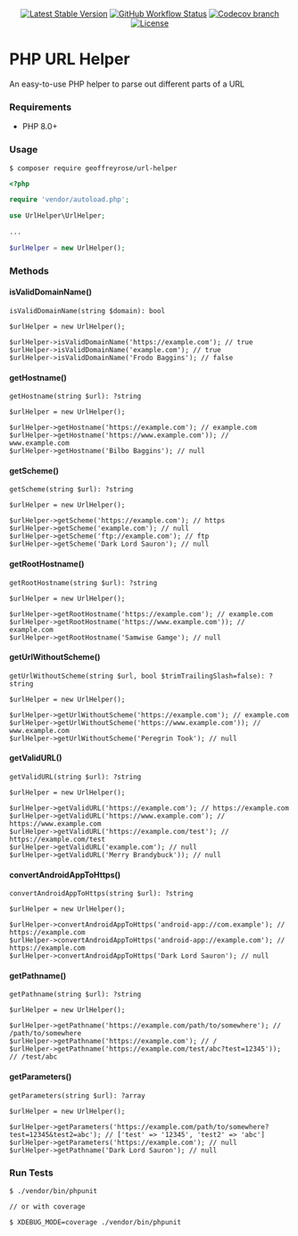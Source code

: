 <div style="text-align: center;"> 

[![Latest Stable Version](https://img.shields.io/packagist/v/geoffreyrose/url-helper?style=flat-square)](https://packagist.org/packages/geoffreyrose/url-helper)
[![GitHub Workflow Status](https://img.shields.io/github/actions/workflow/status/geoffreyrose/url-helper/main.yml?branch=main&style=flat-square)](https://github.com/geoffreyrose/url-helper/actions?query=branch%3Amain)
[![Codecov branch](https://img.shields.io/codecov/c/gh/geoffreyrose/url-helper/main?style=flat-square)](https://app.codecov.io/gh/geoffreyrose/url-helper/branch/main)
[![License](https://img.shields.io/github/license/geoffreyrose/url-helper?style=flat-square)](https://github.com/geoffreyrose/url-helper/blob/main/LICENSE)
</div>

# PHP URL Helper
An easy-to-use PHP helper to parse out different parts of a URL


### Requirements
* PHP 8.0+

### Usage

```
$ composer require geoffreyrose/url-helper
```

```php
<?php

require 'vendor/autoload.php';

use UrlHelper\UrlHelper;

...

$urlHelper = new UrlHelper();
```

### Methods

#### isValidDomainName()
```
isValidDomainName(string $domain): bool

$urlHelper = new UrlHelper();

$urlHelper->isValidDomainName('https://example.com'); // true
$urlHelper->isValidDomainName('example.com'); // true
$urlHelper->isValidDomainName('Frodo Baggins'); // false
```

#### getHostname()
```
getHostname(string $url): ?string

$urlHelper = new UrlHelper();

$urlHelper->getHostname('https://example.com'); // example.com
$urlHelper->getHostname('https://www.example.com')); // www.example.com
$urlHelper->getHostname('Bilbo Baggins'); // null
```

#### getScheme()
```
getScheme(string $url): ?string

$urlHelper = new UrlHelper();

$urlHelper->getScheme('https://example.com'); // https
$urlHelper->getScheme('example.com'); // null
$urlHelper->getScheme('ftp://example.com'); // ftp
$urlHelper->getScheme('Dark Lord Sauron'); // null
```

#### getRootHostname()
```
getRootHostname(string $url): ?string

$urlHelper = new UrlHelper();

$urlHelper->getRootHostname('https://example.com'); // example.com
$urlHelper->getRootHostname('https://www.example.com')); // example.com
$urlHelper->getRootHostname('Samwise Gamge'); // null
```

#### getUrlWithoutScheme()
```
getUrlWithoutScheme(string $url, bool $trimTrailingSlash=false): ?string

$urlHelper = new UrlHelper();

$urlHelper->getUrlWithoutScheme('https://example.com'); // example.com
$urlHelper->getUrlWithoutScheme('https://www.example.com')); // www.example.com
$urlHelper->getUrlWithoutScheme('Peregrin Took'); // null
```

#### getValidURL()
```
getValidURL(string $url): ?string

$urlHelper = new UrlHelper();

$urlHelper->getValidURL('https://example.com'); // https://example.com
$urlHelper->getValidURL('https://www.example.com'); // https://www.example.com
$urlHelper->getValidURL('https://example.com/test'); // https://example.com/test
$urlHelper->getValidURL('example.com'); // null
$urlHelper->getValidURL('Merry Brandybuck')); // null
```

#### convertAndroidAppToHttps()
```
convertAndroidAppToHttps(string $url): ?string

$urlHelper = new UrlHelper();

$urlHelper->convertAndroidAppToHttps('android-app://com.example'); // https://example.com
$urlHelper->convertAndroidAppToHttps('android-app://example.com'); // https://example.com
$urlHelper->convertAndroidAppToHttps('Dark Lord Sauron'); // null
```

#### getPathname()
```
getPathname(string $url): ?string

$urlHelper = new UrlHelper();

$urlHelper->getPathname('https://example.com/path/to/somewhere'); // /path/to/somewhere
$urlHelper->getPathname('https://example.com'); // /
$urlHelper->getPathname('https://example.com/test/abc?test=12345')); // /test/abc
```

#### getParameters()
```
getParameters(string $url): ?array

$urlHelper = new UrlHelper();
 
$urlHelper->getParameters('https://example.com/path/to/somewhere?test=12345&test2=abc'); // ['test' => '12345', 'test2' => 'abc']
$urlHelper->getParameters('https://example.com'); // null
$urlHelper->getPathname('Dark Lord Sauron'); // null
```


### Run Tests

```
$ ./vendor/bin/phpunit

// or with coverage 

$ XDEBUG_MODE=coverage ./vendor/bin/phpunit
```
